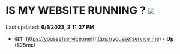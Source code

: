 # IS MY WEBSITE RUNNING ? [![](https://img.shields.io/static/v1?label=Sponsor&message=%E2%9D%A4&logo=GitHub&color=%23fe8e86)](https://github.com/sponsors/<username>)

Last updated: **6/1/2023, 2:11:37 PM**

- `GET` [https://youssefservice.me](https://youssefservice.me) - **Up** (825ms)
